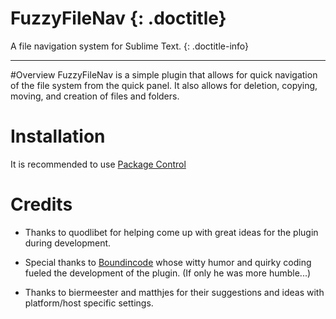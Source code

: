# FuzzyFileNav {: .doctitle}
A file navigation system for Sublime Text.
{: .doctitle-info}

---

#Overview
FuzzyFileNav is a simple plugin that allows for quick navigation of the file system from the quick panel.  It also allows for deletion, copying, moving, and creation of files and folders.

# Installation
It is recommended to use [Package Control](https://sublime.wbond.net/)

# Credits
* Thanks to quodlibet for helping come up with great ideas for the plugin during development.

* Special thanks to [Boundincode](https://github.com/Boundincode) whose witty humor and quirky coding fueled the development of the plugin. (If only he was more humble...)

* Thanks to biermeester and matthjes for their suggestions and ideas with platform/host specific settings.
